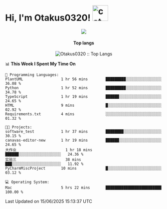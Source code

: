 <h1> Hi, I'm Otakus0320! <img src="https://media.giphy.com/media/mGcNjsfWAjY5AEZNw6/giphy.gif" width="50" alt="cat"></h1>

<p align="center"><a href="https://wakatime.com/@044d69d0-1253-4f60-96b6-5d19a0f9dde5"><img src="https://wakatime.com/badge/user/044d69d0-1253-4f60-96b6-5d19a0f9dde5.svg" /></a></p>

<h4 align="center">Top langs</h4>

<p align="center"><img src="https://github-readme-stats.vercel.app/api/top-langs/?username=Otakus0320&langs_count=10&theme=tokyonight&layout=compact&timestamp={{random_number}}" alt="Otakus0320 :: Top Langs" /></p>

<!--START_SECTION:waka-->
📊 **This Week I Spent My Time On** 

```text
💬 Programming Languages: 
PlantUML                 1 hr 56 mins        █████████░░░░░░░░░░░░░░░░   36.08 % 
Python                   1 hr 52 mins        █████████░░░░░░░░░░░░░░░░   34.78 % 
TypeScript               1 hr 19 mins        ██████░░░░░░░░░░░░░░░░░░░   24.65 % 
HTML                     9 mins              █░░░░░░░░░░░░░░░░░░░░░░░░   02.92 % 
Requirements.txt         4 mins              ░░░░░░░░░░░░░░░░░░░░░░░░░   01.32 % 

🐱‍💻 Projects: 
software_test            1 hr 37 mins        ████████░░░░░░░░░░░░░░░░░   30.15 % 
canavas-editor-new       1 hr 19 mins        ██████░░░░░░░░░░░░░░░░░░░   24.65 % 
大作业                      1 hr 18 mins        ██████░░░░░░░░░░░░░░░░░░░   24.36 % 
实验三                      38 mins             ███░░░░░░░░░░░░░░░░░░░░░░   11.92 % 
PyCharmMiscProject       10 mins             █░░░░░░░░░░░░░░░░░░░░░░░░   03.12 % 

💻 Operating System: 
Mac                      5 hrs 22 mins       █████████████████████████   100.00 % 
```


 Last Updated on 15/06/2025 15:13:37 UTC
<!--END_SECTION:waka-->
